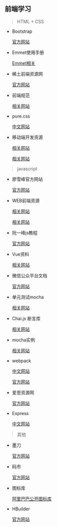 ## 前端学习

> HTML + CSS

- Bootstrap

  [官方网站](http://www.bootcss.com/)

- Emmet使用手册

  [Emmet相关](http://www.w3cplus.com/tools/emmet-cheat-sheet.html)

- 稀土前端资源网
  
  [官方网站](https://xituqu.com/)

- 前端规范

  [相关网站](http://www.cnblogs.com/whitewolf/p/4491707.html)

- pure.css

  [中文网站](https://github.com/chensy0203/pure-site)

- 移动端开发资源
  
  [相关网站](https://github.com/jtyjty99999/mobileTech)

  [相关网站](http://www.cnblogs.com/PeunZhang/p/3407453.html)

> javascript

- 廖雪峰官方网站
  
  [官方网站](http://www.liaoxuefeng.com/wiki/001434446689867b27157e896e74d51a89c25cc8b43bdb3000/)

- WEB前端资源

  [相关网站](http://www.kancloud.cn/djlxiaoshi/qianduan/119317)

  [相关网站](http://123.w3cschool.cn/plk2fi)

- 阮一峰js教程
  
  [官方网站](http://javascript.ruanyifeng.com/#toc0)

- Vue资料
  
  [相关网站](http://www.cnblogs.com/cench/p/5800311.html)

- 微信公众平台文档

  [官方网站](http://mp.weixin.qq.com/wiki/0/4c93e31f953f24a42b921d2ae8d4e5e0.html)

- 单元测试mocha

  [相关网站](http://www.cnblogs.com/tzyy/p/5729602.html)

- Chai.js 断言库

  [相关网站](http://www.jianshu.com/p/f200a75a15d2) 

- mocha实例

  [相关网站](http://www.ruanyifeng.com/blog/2015/12/a-mocha-tutorial-of-examples.html) 

- webpack
  
  [中文网站](http://webpackdoc.com/)

  [官方网站](https://doc.webpack-china.org/concepts/)
  
- 爱思资源网

  [官方网站](http://www.aseoe.com/)

- Express

  [中文网站](http://www.expressjs.com.cn/)

> 其他

- 墨刀

  [官方网站](https://modao.cc/signin)

- 码市

  [官方网站](https://coding.net)

- 图标库

  [阿里巴巴公开图标库](http://www.iconfont.cn/plus/collections/index?spm=a313x.7781069.0.0.L6vLre&personal=1)

- HBuilder

  [官方网站](http://www.dcloud.io/)